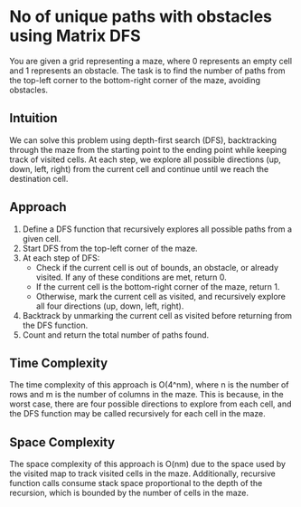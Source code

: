 # No of unique paths with obstacles using Matrix DFS

You are given a grid representing a maze, where 0 represents an empty cell and 1 represents an obstacle. The task is to find the number of paths from the top-left corner to the bottom-right corner of the maze, avoiding obstacles.

## Intuition
We can solve this problem using depth-first search (DFS), backtracking through the maze from the starting point to the ending point while keeping track of visited cells. At each step, we explore all possible directions (up, down, left, right) from the current cell and continue until we reach the destination cell.

## Approach
1. Define a DFS function that recursively explores all possible paths from a given cell.
2. Start DFS from the top-left corner of the maze.
3. At each step of DFS:
   - Check if the current cell is out of bounds, an obstacle, or already visited. If any of these conditions are met, return 0.
   - If the current cell is the bottom-right corner of the maze, return 1.
   - Otherwise, mark the current cell as visited, and recursively explore all four directions (up, down, left, right).
4. Backtrack by unmarking the current cell as visited before returning from the DFS function.
5. Count and return the total number of paths found.

## Time Complexity
The time complexity of this approach is O(4^nm), where n is the number of rows and m is the number of columns in the maze. This is because, in the worst case, there are four possible directions to explore from each cell, and the DFS function may be called recursively for each cell in the maze.

## Space Complexity
The space complexity of this approach is O(nm) due to the space used by the visited map to track visited cells in the maze. Additionally, recursive function calls consume stack space proportional to the depth of the recursion, which is bounded by the number of cells in the maze.